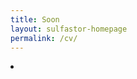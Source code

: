 ```yaml
---
title: Soon
layout: sulfastor-homepage
permalink: /cv/
---
```

<li><a target='_blank' href='/cv/cv_english.pdf'
CV in English></a></li><br>

